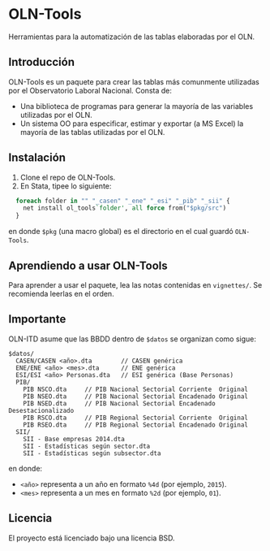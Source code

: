 OLN-Tools
=========

Herramientas para la automatización de las tablas elaboradas por el OLN.

Introducción
------------

OLN-Tools es un paquete para crear las tablas más comunmente utilizadas
por el Observatorio Laboral Nacional. Consta de:

- Una biblioteca de programas para generar la mayoría de las variables
  utilizadas por el OLN.
- Un sistema OO para especificar, estimar y exportar (a MS Excel) la mayoría
  de las tablas utilizadas por el OLN.

Instalación
-----------

1. Clone el repo de OLN-Tools.
2. En Stata, tipee lo siguiente:
```stata
  foreach folder in "" "_casen" "_ene" "_esi" "_pib" "_sii" {
  	net install ol_tools`folder', all force from("$pkg/src")
  }
```
en donde ``$pkg`` (una macro global) es el directorio en el cual guardó ``OLN-Tools``.

Aprendiendo a usar OLN-Tools
----------------------------

Para aprender a usar el paquete, lea las notas contenidas en ``vignettes/``. Se recomienda leerlas en el orden.

Importante
----------

OLN-ITD asume que las BBDD dentro de ``$datos`` se organizan como sigue:
```
$datos/
  CASEN/CASEN <año>.dta        // CASEN genérica
  ENE/ENE <año> <mes>.dta      // ENE genérica
  ESI/ESI <año> Personas.dta   // ESI genérica (Base Personas)
  PIB/
    PIB NSCO.dta     // PIB Nacional Sectorial Corriente  Original
    PIB NSEO.dta     // PIB Nacional Sectorial Encadenado Original
    PIB NSED.dta     // PIB Nacional Sectorial Encadenado Desestacionalizado
    PIB RSCO.dta     // PIB Regional Sectorial Corriente  Original
    PIB RSEO.dta     // PIB Regional Sectorial Encadenado Original
  SII/
    SII - Base empresas 2014.dta
    SII - Estadísticas según sector.dta
    SII - Estadísticas según subsector.dta
```
en donde:
- ``<año>`` representa a un año en formato ``%4d`` (por ejemplo, ``2015``).
- ``<mes>`` representa a un mes en formato ``%2d`` (por ejemplo, ``01``).

Licencia
--------

El proyecto está licenciado bajo una licencia BSD.
